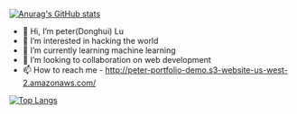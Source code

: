 [![Anurag's GitHub stats](https://github-readme-stats.vercel.app/api?username=peter9012&theme=vue)](https://github.com/anuraghazra/github-readme-stats)

- 👋 Hi, I’m peter(Donghui) Lu
- 👀 I’m interested in hacking the world
- 🌱 I’m currently learning machine learning
- 💞️ I’m looking to collaboration on web development
- 📫 How to reach me -  http://peter-portfolio-demo.s3-website-us-west-2.amazonaws.com/

[![Top Langs](https://github-readme-stats.vercel.app/api/top-langs/?username=peter9012)](https://github.com/anuraghazra/github-readme-stats)


